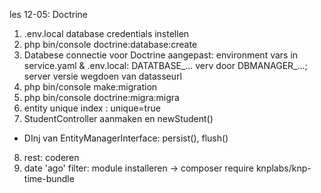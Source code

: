 les 12-05: Doctrine

1) .env.local database credentials instellen
2) php bin/console doctrine:database:create
3) Databese connectie voor Doctrine aangepast: environment vars in service.yaml & .env.local: DATATBASE_... verv door DBMANAGER_...;   server versie wegdoen van datasseurl
4) php bin/console make:migration
5) php bin/console doctrine:migra:migra
6) entity unique index : unique=true
7) StudentController aanmaken en newStudent()
- DInj van EntityManagerInterface: persist(), flush()
8) rest: coderen
9) date 'ago' filter: module installeren -> composer require knplabs/knp-time-bundle